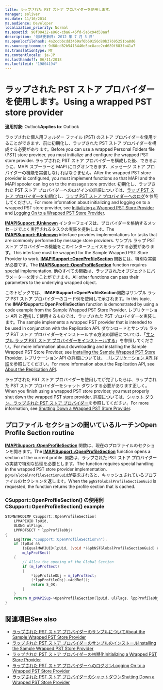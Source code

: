 ```yaml
---
title: ラップされた PST ストア プロバイダーを使用します。
manager: soliver
ms.date: 11/16/2014
ms.audience: Developer
localization_priority: Normal
ms.assetid: 98f08432-e86c-cba6-45fd-5a6c94d50aaf
description: '最終更新日: 2012 年 7 月 3 日'
ms.openlocfilehash: 4a2ccbbcdd3459af6b69156d80b37695251ba8d6
ms.sourcegitcommit: 9d60cd82b5413446e5bc8ace2cd689f683fb41a7
ms.translationtype: MT
ms.contentlocale: ja-JP
ms.lasthandoff: 06/11/2018
ms.locfileid: "19804194"
---
```

# <a name="using-a-wrapped-pst-store-provider"></a><span data-ttu-id="93949-103">ラップされた PST ストア プロバイダーを使用します。</span><span class="sxs-lookup"><span data-stu-id="93949-103">Using a wrapped PST store provider</span></span>

<span data-ttu-id="93949-104">**適用対象**: Outlook</span><span class="sxs-lookup"><span data-stu-id="93949-104">**Applies to**: Outlook</span></span> 
  
<span data-ttu-id="93949-105">ラップされた個人用フォルダー ファイル (PST) のストア プロバイダーを使用することができます、前に初期化し、ラップされた PST ストア プロバイダーを構成する必要があります。</span><span class="sxs-lookup"><span data-stu-id="93949-105">Before you can use a wrapped Personal Folders file (PST) store provider, you must initialize and configure the wrapped PST store provider.</span></span> <span data-ttu-id="93949-106">ラップされた PST ストア プロバイダーを構成した後、できるように、MAPI スプーラーと MAPI にログオンできます、メッセージ ストア プロバイダーの機能を実装しなければなりません。</span><span class="sxs-lookup"><span data-stu-id="93949-106">After the wrapped PST store provider is configured, you must implement functions so that MAPI and the MAPI spooler can log on to the message store provider.</span></span> <span data-ttu-id="93949-107">初期化し、ラップされた PST ストア プロバイダーへのログインの詳細については、[ラップ PST ストア プロバイダーを初期化](initializing-a-wrapped-pst-store-provider.md)し、[ラップ PST ストア プロバイダーへのログ](logging-on-to-a-wrapped-pst-store-provider.md)を参照してください。</span><span class="sxs-lookup"><span data-stu-id="93949-107">For more information about initializing and logging on to a wrapped PST store provider, see [Initializing a Wrapped PST Store Provider](initializing-a-wrapped-pst-store-provider.md) and [Logging On to a Wrapped PST Store Provider](logging-on-to-a-wrapped-pst-store-provider.md).</span></span>
  
<span data-ttu-id="93949-108">**[IMAPISupport::IUnknown](imapisupportiunknown.md)** インターフェイスは、プロバイダーを格納するメッセージでよく実行されるタスクの実装を提供します。</span><span class="sxs-lookup"><span data-stu-id="93949-108">The **[IMAPISupport::IUnknown](imapisupportiunknown.md)** interface provides implementations for tasks that are commonly performed by message store providers.</span></span> <span data-ttu-id="93949-109">サンプル ラップ PST ストア プロバイダーの機能をこのインターフェイスをラップする必要があります。</span><span class="sxs-lookup"><span data-stu-id="93949-109">This interface must be wrapped for the Sample Wrapped PST Store Provider to work.</span></span> <span data-ttu-id="93949-110">**[IMAPISupport::OpenProfileSection](imapisupport-openprofilesection.md)** 関数には、特別な実装が必要です。</span><span class="sxs-lookup"><span data-stu-id="93949-110">The **[IMAPISupport::OpenProfileSection](imapisupport-openprofilesection.md)** function requires special implementation.</span></span> <span data-ttu-id="93949-111">他のすべての関数は、ラップされたオブジェクトにパラメーターを渡すことができます。</span><span class="sxs-lookup"><span data-stu-id="93949-111">All other functions can pass their parameters to the underlying wrapped object.</span></span> 
  
<span data-ttu-id="93949-112">このトピックでは、 **IMAPISupport::OpenProfileSection**関数はサンプル ラップ PST ストア プロバイダーのコード例を使用して示されます。</span><span class="sxs-lookup"><span data-stu-id="93949-112">In this topic, the **IMAPISupport::OpenProfileSection** function is demonstrated by using a code example from the Sample Wrapped PST Store Provider.</span></span> <span data-ttu-id="93949-113">レプリケーション API と連携して使用するものでは、ラップされた PST プロバイダーを実装します。</span><span class="sxs-lookup"><span data-stu-id="93949-113">The sample implements a wrapped PST provider that is intended to be used in conjunction with the Replication API.</span></span> <span data-ttu-id="93949-114">ダウンロードとサンプル ラップ PST ストア プロバイダーをインストールする方法の詳細については、「[サンプル ラップ PST ストア プロバイダーをインストールする](installing-the-sample-wrapped-pst-store-provider.md)」を参照してください。</span><span class="sxs-lookup"><span data-stu-id="93949-114">For more information about downloading and installing the Sample Wrapped PST Store Provider, see [Installing the Sample Wrapped PST Store Provider](installing-the-sample-wrapped-pst-store-provider.md).</span></span> <span data-ttu-id="93949-115">レプリケーション API の詳細については、 [「レプリケーション API 詳細](about-the-replication-api.md)を参照してください。</span><span class="sxs-lookup"><span data-stu-id="93949-115">For more information about the Replication API, see [About the Replication API](about-the-replication-api.md).</span></span>
  
<span data-ttu-id="93949-116">ラップされた PST ストア プロバイダーを使用してが完了したらは、ラップされた PST ストア プロバイダーをシャット ダウンする必要があります正しく。</span><span class="sxs-lookup"><span data-stu-id="93949-116">When you finish using a wrapped PST store provider, you must properly shut down the wrapped PST store provider.</span></span> <span data-ttu-id="93949-117">詳細については、[シャット ダウン、ラップされた PST ストア プロバイダー](shutting-down-a-wrapped-pst-store-provider.md)を参照してください。</span><span class="sxs-lookup"><span data-stu-id="93949-117">For more information, see [Shutting Down a Wrapped PST Store Provider](shutting-down-a-wrapped-pst-store-provider.md).</span></span>
  
## <a name="open-profile-section-routine"></a><span data-ttu-id="93949-118">プロファイル セクションの開いているルーチン</span><span class="sxs-lookup"><span data-stu-id="93949-118">Open Profile Section routine</span></span>

<span data-ttu-id="93949-119">**[IMAPISupport::OpenProfileSection](imapisupport-openprofilesection.md)** 関数は、現在のプロファイルのセクションを開きます。</span><span class="sxs-lookup"><span data-stu-id="93949-119">The **[IMAPISupport::OpenProfileSection](imapisupport-openprofilesection.md)** function opens a section of the current profile.</span></span> <span data-ttu-id="93949-120">関数は、ラップされた PST ストア プロバイダーの実装で特別な処理を必要とします。</span><span class="sxs-lookup"><span data-stu-id="93949-120">The function requires special handling in the wrapped PST store provider implementation.</span></span> <span data-ttu-id="93949-121">`pgNSTGlobalProfileSectionGuid`が要求されると、キャッシュされているプロファイルのセクションを返します。</span><span class="sxs-lookup"><span data-stu-id="93949-121">When the  `pgNSTGlobalProfileSectionGuid` is requested, the function returns the profile section that is cached.</span></span> 
  
### <a name="csupportopenprofilesection-example"></a><span data-ttu-id="93949-122">CSupport::OpenProfileSection() の使用例</span><span class="sxs-lookup"><span data-stu-id="93949-122">CSupport::OpenProfileSection() example</span></span>

```cpp
STDMETHODIMP CSupport::OpenProfileSection( 
    LPMAPIUID lpUid,     
    ULONG ulFlags, 
    LPPROFSECT * lppProfileObj) 
{ 
    Log(true,"CSupport::OpenProfileSection\n"); 
    if (lpUid &&  
        IsEqualMAPIUID(lpUid, (void *)&pbNSTGlobalProfileSectionGuid) &&  
        m_lpProfSect) 
    {      
        // Allow the opening of the Global Section 
        if (m_lpProfSect) 
        { 
            *lppProfileObj = m_lpProfSect; 
            (*lppProfileObj)->AddRef(); 
            return S_OK; 
        } 
    } 
    return m_pMAPISup->OpenProfileSection(lpUid, ulFlags, lppProfileObj); 
}
```

## <a name="see-also"></a><span data-ttu-id="93949-123">関連項目</span><span class="sxs-lookup"><span data-stu-id="93949-123">See also</span></span>

- [<span data-ttu-id="93949-124">ラップされた PST ストア プロバイダーのサンプルについて</span><span class="sxs-lookup"><span data-stu-id="93949-124">About the Sample Wrapped PST Store Provider</span></span>](about-the-sample-wrapped-pst-store-provider.md)
- [<span data-ttu-id="93949-125">ラップされた PST ストア プロバイダーのサンプルのインストール</span><span class="sxs-lookup"><span data-stu-id="93949-125">Installing the Sample Wrapped PST Store Provider</span></span>](installing-the-sample-wrapped-pst-store-provider.md)
- [<span data-ttu-id="93949-126">ラップされた PST ストア プロバイダーの初期化</span><span class="sxs-lookup"><span data-stu-id="93949-126">Initializing a Wrapped PST Store Provider</span></span>](initializing-a-wrapped-pst-store-provider.md)
- [<span data-ttu-id="93949-127">ラップされた PST ストア プロバイダーへのログオン</span><span class="sxs-lookup"><span data-stu-id="93949-127">Logging On to a Wrapped PST Store Provider</span></span>](logging-on-to-a-wrapped-pst-store-provider.md)
- [<span data-ttu-id="93949-128">ラップされた PST ストア プロバイダーのシャットダウン</span><span class="sxs-lookup"><span data-stu-id="93949-128">Shutting Down a Wrapped PST Store Provider</span></span>](shutting-down-a-wrapped-pst-store-provider.md)

